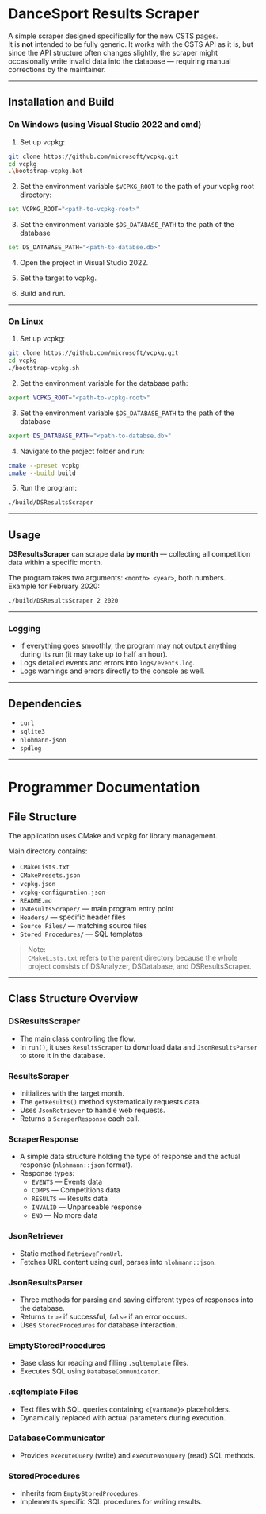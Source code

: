 # DanceSport Results Scraper

A simple scraper designed specifically for the new CSTS pages.  
It is **not** intended to be fully generic. It works with the CSTS API as it is, but since the API structure often changes slightly, the scraper might occasionally write invalid data into the database — requiring manual corrections by the maintainer.

---

## Installation and Build

### On Windows (using Visual Studio 2022 and cmd)

1. Set up vcpkg:
```bash
git clone https://github.com/microsoft/vcpkg.git
cd vcpkg
.\bootstrap-vcpkg.bat
```

2. Set the environment variable `$VCPKG_ROOT` to the path of your vcpkg root directory:
```bash
set VCPKG_ROOT="<path-to-vcpkg-root>"
```

3. Set the environment variable `$DS_DATABASE_PATH` to the path of the database
```bash
set DS_DATABASE_PATH="<path-to-databse.db>"
```

4. Open the project in Visual Studio 2022.

5. Set the target to vcpkg.

6. Build and run.

---

### On Linux

1. Set up vcpkg:
```bash
git clone https://github.com/microsoft/vcpkg.git
cd vcpkg
./bootstrap-vcpkg.sh
```

2. Set the environment variable for the database path:
```bash
export VCPKG_ROOT="<path-to-vcpkg-root>"
```

3. Set the environment variable `$DS_DATABASE_PATH` to the path of the database
```bash
export DS_DATABASE_PATH="<path-to-databse.db>"
```

4. Navigate to the project folder and run:
```bash
cmake --preset vcpkg
cmake --build build
```

5. Run the program:
```bash
./build/DSResultsScraper
```

---

## Usage

**DSResultsScraper** can scrape data **by month** — collecting all competition data within a specific month.

The program takes two arguments: `<month> <year>`, both numbers.  
Example for February 2020:
```bash
./build/DSResultsScraper 2 2020
```

---

### Logging

- If everything goes smoothly, the program may not output anything during its run (it may take up to half an hour).
- Logs detailed events and errors into `logs/events.log`.
- Logs warnings and errors directly to the console as well.

---

## Dependencies

- `curl`
- `sqlite3`
- `nlohmann-json`
- `spdlog`

---

# Programmer Documentation

## File Structure

The application uses CMake and vcpkg for library management.

Main directory contains:
- `CMakeLists.txt`
- `CMakePresets.json`
- `vcpkg.json`
- `vcpkg-configuration.json`
- `README.md`
- `DSResultsScraper/` — main program entry point
- `Headers/` — specific header files
- `Source Files/` — matching source files
- `Stored Procedures/` — SQL templates

> Note:  
> `CMakeLists.txt` refers to the parent directory because the whole project consists of DSAnalyzer, DSDatabase, and DSResultsScraper.

---

## Class Structure Overview

### DSResultsScraper
- The main class controlling the flow.
- In `run()`, it uses `ResultsScraper` to download data and `JsonResultsParser` to store it in the database.

### ResultsScraper
- Initializes with the target month.
- The `getResults()` method systematically requests data.
- Uses `JsonRetriever` to handle web requests.
- Returns a `ScraperResponse` each call.

### ScraperResponse
- A simple data structure holding the type of response and the actual response (`nlohmann::json` format).
- Response types:
  - `EVENTS` — Events data
  - `COMPS` — Competitions data
  - `RESULTS` — Results data
  - `INVALID` — Unparseable response
  - `END` — No more data

### JsonRetriever
- Static method `RetrieveFromUrl`.
- Fetches URL content using curl, parses into `nlohmann::json`.

### JsonResultsParser
- Three methods for parsing and saving different types of responses into the database.
- Returns `true` if successful, `false` if an error occurs.
- Uses `StoredProcedures` for database interaction.

### EmptyStoredProcedures
- Base class for reading and filling `.sqltemplate` files.
- Executes SQL using `DatabaseCommunicator`.

### .sqltemplate Files
- Text files with SQL queries containing `<{varName}>` placeholders.
- Dynamically replaced with actual parameters during execution.

### DatabaseCommunicator
- Provides `executeQuery` (write) and `executeNonQuery` (read) SQL methods.

### StoredProcedures
- Inherits from `EmptyStoredProcedures`.
- Implements specific SQL procedures for writing results.

